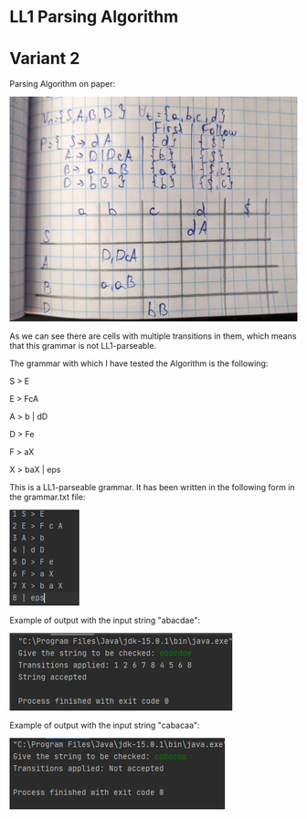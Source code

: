 # LL1 Parsing Algorithm
# Variant 2

Parsing Algorithm on paper:

![](https://github.com/Victor0120/LFPC/blob/master/lab1/screens/screen15.jpg)

As we can see there are cells with multiple transitions in them, which means that this grammar is not LL1-parseable.

The grammar with which I have tested the Algorithm is the following:

S > E

E > FcA

A > b | dD

D > Fe

F > aX

X > baX | eps

This is a LL1-parseable grammar. It has been written in the following form in the grammar.txt file:

![](https://github.com/Victor0120/LFPC/blob/master/lab1/screens/screen12.png)

Example of output with the input string "abacdae":

![](https://github.com/Victor0120/LFPC/blob/master/lab1/screens/screen13.png)

Example of output with the input string "cabacaa":

![](https://github.com/Victor0120/LFPC/blob/master/lab1/screens/screen14.png)
